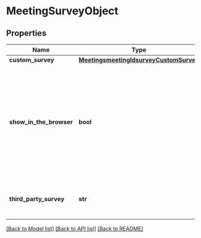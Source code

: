 # MeetingSurveyObject

## Properties
Name | Type | Description | Notes
------------ | ------------- | ------------- | -------------
**custom_survey** | [**MeetingsmeetingIdsurveyCustomSurvey**](MeetingsmeetingIdsurveyCustomSurvey.md) |  | [optional] 
**show_in_the_browser** | **bool** | Whether the **Show in the browser when the meeting ends** option is enabled.  * &#x60;true&#x60; - Enabled.  * &#x60;false&#x60; - Disabled.    This value defaults to &#x60;true&#x60;. | [optional] [default to True]
**third_party_survey** | **str** | The link to the third party meeting survey. | [optional] 

[[Back to Model list]](../README.md#documentation-for-models) [[Back to API list]](../README.md#documentation-for-api-endpoints) [[Back to README]](../README.md)

